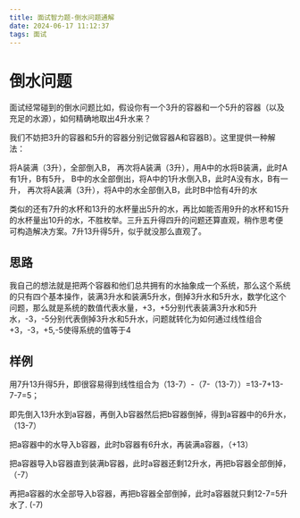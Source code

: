 ```yaml
---
title: 面试智力题-倒水问题通解
date: 2024-06-17 11:12:37
tags: 面试
---
```


# 倒水问题



面试经常碰到的倒水问题比如，假设你有一个3升的容器和一个5升的容器（以及充足的水源），如何精确地取出4升水来？

我们不妨把3升的容器和5升的容器分别记做容器A和容器B）。这里提供一种解法：

将A装满（3升），全部倒入B，
再次将A装满（3升），用A中的水将B装满，此时A有1升，B有5升，
B中的水全部倒出，将A中的1升水倒入B，此时A没有水，B有一升，
再次将A装满（3升），将A中的水全部倒入B，此时B中恰有4升的水

类似的还有7升的水杯和13升的水杯量出5升的水，再比如能否用9升的水杯和15升的水杯量出10升的水，不胜枚举。三升五升得四升的问题还算直观，稍作思考便可构造解决方案。7升13升得5升，似乎就没那么直观了。

## 思路

<!-- more -->

我自己的想法就是把两个容器和他们总共拥有的水抽象成一个系统，那么这个系统的只有四个基本操作，装满3升水和装满5升水，倒掉3升水和5升水，数学化这个问题，那么就是系统的数值代表水量，+3，+5分别代表装满3升水和5升水，-3，-5分别代表倒掉3升水和5升水，问题就转化为如何通过线性组合+3，-3，+5,-5使得系统的值等于4

## 样例

用7升13升得5升，即很容易得到线性组合为（13-7）-（7-（13-7））=13-7+13-7-7=5；

即先倒入13升水到a容器，再倒入b容器然后把b容器倒掉，得到a容器中的6升水，（13-7）

把a容器中的水导入b容器，此时b容器有6升水，再装满a容器，（+13）

把a容器导入b容器直到装满b容器，此时a容器还剩12升水，再把b容器全部倒掉，（-7）

再把a容器的水全部导入b容器，再把b容器全部倒掉，此时a容器就只剩12-7=5升水了. (-7)
